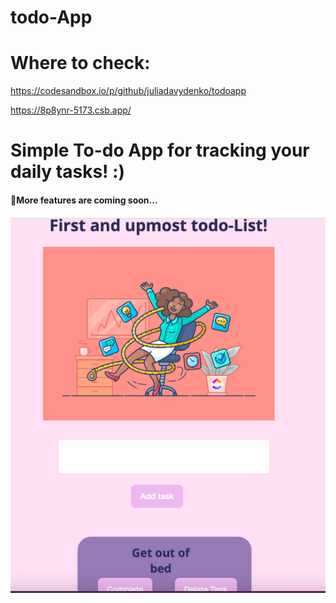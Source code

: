 # todo-App
# Where to check:
https://codesandbox.io/p/github/juliadavydenko/todoapp

https://8p8ynr-5173.csb.app/



# Simple To-do App for tracking your daily tasks! :)
<h4>🚀More features are coming soon...<h4>
<img src="https://github.com/juliadavydenko/todo-App/blob/main/todo-app-mockup.png?raw=true" />

